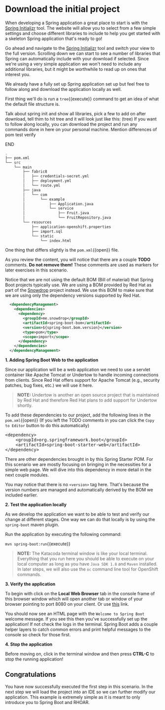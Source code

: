 # Download the initial project

When developing a Spring application a great place to start is with the [Spring Initializr](https://start.spring.io) tool. The website will allow you to select from a few simple settings and choose different libraries to include to help you get started with a skeleton Spring application that's ready to go!

Go ahead and navigate to the [Spring Initializr](https://start.spring.io) tool and switch your view to the full version. Scrolling down we can start to see a number of libraries that Spring can automatically include with your download if selected. Since we're using a very simple application we won't need to include any additional libraries, but it might be worthwhile to read up on ones that interest you.

We already have a fully set up Spring application set up but feel free to follow along and download the application locally as well.

First thing we'll do is run a ``tree``{{execute}} command to get an idea of what the default file structure is.



Talk about spring init and show all libraries, pick a few to add on
after download, tell thim to hit tree and it will look just like this: (tree)
If you want to follow along locally, you can download the project and run any commands done in here on your personal machine.
Mention differences of pom
test
verify

END

```sh
.
├── pom.xml
└── src
    └── main
        ├── fabric8
        │   ├── credentials-secret.yml
        │   ├── deployment.yml
        │   └── route.yml
        ├── java
        │   └── com
        │       └── example
        │           ├── Application.java
        │           └── service
        │               ├── Fruit.java
        │               └── FruitRepository.java
        └── resources
            ├── application-openshift.properties
            ├── import.sql
            └── static
                └── index.html
```

One thing that differs slightly is the ``pom.xml``{{open}} file.

As you review the content, you will notice that there are a couple **TODO** comments. **Do not remove them!** These comments are used as markers for later exercises in this scenario. 

Notice that we are not using the default BOM (Bill of material) that Spring Boot projects typically use. We are using a BOM provided by Red Hat as part of the [Snowdrop](http://snowdrop.me/) project instead. We use this BOM to make sure that we are using only the dependency versions supported by Red Hat.

```xml
  <dependencyManagement>
    <dependencies>
      <dependency>
        <groupId>me.snowdrop</groupId>
        <artifactId>spring-boot-bom</artifactId>
        <version>${spring-boot.bom.version}</version>
        <type>pom</type>
        <scope>import</scope>
      </dependency>
    </dependencies>
  </dependencyManagement>
```

**1. Adding Spring Boot Web to the application**

Since our application will be a web application we need to use a servlet container like Apache Tomcat or Undertow to handle incoming connections from clients. Since Red Hat offers support for Apache Tomcat (e.g., security patches, bug fixes, etc.) we will use it here. 

>**NOTE:** Undertow is another an open source project that is maintained by Red Hat and therefore Red Hat plans to add support for Undertow shortly.

To add these dependencies to our project, add the following lines in the ``pom.xml``{{open}} (If you left the TODO comments in you can click the `Copy to Editor` button to do this automatically)

<pre class="file" data-filename="pom.xml" data-target="insert" data-marker="<!-- TODO: Add web dependencies here -->">
&lt;dependency&gt;
    &lt;groupId&gt;org.springframework.boot&lt;/groupId&gt;
    &lt;artifactId&gt;spring-boot-starter-web&lt;/artifactId&gt;
&lt;/dependency&gt;
</pre>

There are other dependencies brought in by this Spring Starter POM. For this scenario we are mostly focusing on bringing in the necessities for a simple web page. We will dive into this dependency in more detail in the next couple modules.

You may notice that there is no `<version>` tag here. That's because the version numbers are managed and automatically derived by the BOM we included earlier. 

**2. Test the application locally**

As we develop the application we want to be able to test and verify our change at different stages. One way we can do that locally is by using the `spring-boot` maven plugin.

Run the application by executing the following command:

``mvn spring-boot:run``{{execute}}

>**NOTE:** The Katacoda terminal window is like your local terminal. Everything that you run here you should be able to execute on your local computer as long as you have `Java SDK 1.8` and `Maven` installed. In later steps, we will also use the `oc` command line tool for OpenShift commands.

**3. Verify the application**

To begin with click on the **Local Web Browser** tab in the console frame of this browser window which will open another tab or window of your browser pointing to port 8080 on your client. Or use [this](https://[[HOST_SUBDOMAIN]]-8080-[[KATACODA_HOST]].environments.katacoda.com/) link.

You should now see an HTML page with the `Welcome to Spring Boot` welcome message. If you see this then you've successfully set up the application! If not check the logs in the terminal. Spring Boot adds a couple helper layers to catch common errors and print helpful messages to the console so check for those first.

**4. Stop the application**

Before moving on, click in the terminal window and then press **CTRL-C** to stop the running application!

## Congratulations

You have now successfully executed the first step in this scenario. In the next step we will load the project into an IDE so we can further modify our application. This example is extremely simple as it is meant to only introduce you to Spring Boot and RHOAR.
